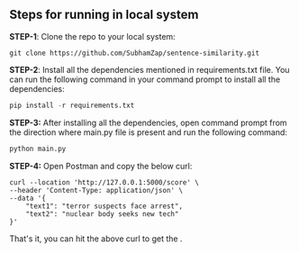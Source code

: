 ## Steps for running in local system
**STEP-1**: Clone the repo to your local system:
```
git clone https://github.com/SubhamZap/sentence-similarity.git
```

**STEP-2**: Install all the dependencies mentioned in requirements.txt file. You can run the following command in your command prompt to install all the dependencies:
```python
pip install -r requirements.txt
```

**STEP-3:** After installing all the dependencies, open command prompt from the direction where main.py file is present and run the following command:

```python
python main.py
```

**STEP-4:** Open Postman and copy the below curl:
```curl
curl --location 'http://127.0.0.1:5000/score' \
--header 'Content-Type: application/json' \
--data '{
    "text1": "terror suspects face arrest",
    "text2": "nuclear body seeks new tech"
}'
```
That's it, you can hit the above curl to get the .
